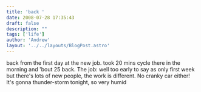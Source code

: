 ```yaml
---
title: 'back '
date: 2008-07-28 17:35:43
draft: false
description: ""
tags: ['life']
author: 'Andrew'
layout: '../../layouts/BlogPost.astro'
---
```


back from the first day at the new job. took 20 mins cycle there in the morning and 'bout 25 back. The job: well too early to say as only first week but there's lots of new people, the work is different. No cranky car either! It's gonna thunder-storm tonight, so very humid

